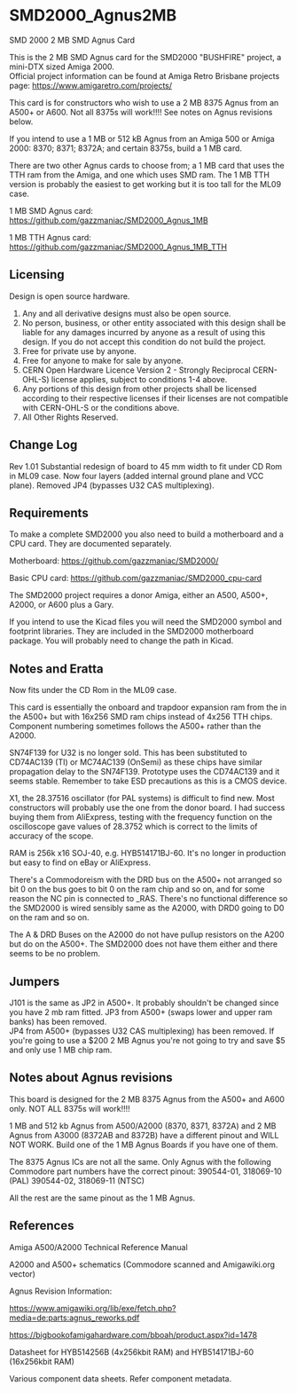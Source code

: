 # SMD2000_Agnus2MB
SMD 2000 2 MB SMD Agnus Card

This is the 2 MB SMD Agnus card for the SMD2000 "BUSHFIRE" project, a mini-DTX sized Amiga 2000.  
Official project information can be found at Amiga Retro Brisbane projects page:
https://www.amigaretro.com/projects/

This card is for constructors who wish to use a 2 MB 8375 Agnus from an A500+ or A600.  Not all 8375s will work!!!! See notes on Agnus revisions below.

If you intend to use a 1 MB or 512 kB Agnus from an Amiga 500 or Amiga 2000: 8370; 8371; 8372A; and certain 8375s, build a 1 MB card.  

There are two other Agnus cards to choose from; a 1 MB card that uses the TTH ram from the Amiga, and one which uses SMD ram.  The 1 MB TTH version is probably the easiest to get working but it is too tall for the ML09 case.

1 MB SMD Agnus card: https://github.com/gazzmaniac/SMD2000_Agnus_1MB 

1 MB TTH Agnus card: https://github.com/gazzmaniac/SMD2000_Agnus_1MB_TTH 


## Licensing
Design is open source hardware.
1. Any and all derivative designs must also be open source.
2. No person, business, or other entity associated with this design shall be liable for any damages incurred by anyone as a result of using this design.  If you do not accept this condition do not build the project.
3. Free for private use by anyone.
4. Free for anyone to make for sale by anyone.
5. CERN Open Hardware Licence Version 2 - Strongly Reciprocal CERN-OHL-S) license applies, subject to conditions 1-4 above.
6. Any portions of this design from other projects shall be licensed according to their respective licenses if their licenses are not compatible with CERN-OHL-S or the conditions above.
7. All Other Rights Reserved.


## Change Log
Rev 1.01
Substantial redesign of board to 45 mm width to fit under CD Rom in ML09 case.  Now four layers (added internal ground plane and VCC plane).
Removed JP4 (bypasses U32 CAS multiplexing).


## Requirements
To make a complete SMD2000 you also need to build a motherboard and a CPU card.  They are documented separately.

Motherboard: https://github.com/gazzmaniac/SMD2000/ 

Basic CPU card: https://github.com/gazzmaniac/SMD2000_cpu-card

The SMD2000 project requires a donor Amiga, either an A500, A500+, A2000, or A600 plus a Gary.

If you intend to use the Kicad files you will need the SMD2000 symbol and footprint libraries.  They are included in the SMD2000 motherboard package.  You will probably need to change the path in Kicad.

## Notes and Eratta
Now fits under the CD Rom in the ML09 case.

This card is essentially the onboard and trapdoor expansion ram from the in the A500+ but with 16x256 SMD ram chips instead of 4x256 TTH chips.  Component numbering sometimes follows the A500+ rather than the A2000.

SN74F139 for U32 is no longer sold.  This has been substituted to CD74AC139 (TI) or MC74AC139 (OnSemi) as these chips have similar propagation delay to the SN74F139.  Prototype uses the CD74AC139 and it seems stable.  Remember to take ESD precautions as this is a CMOS device.

X1, the 28.37516 oscillator (for PAL systems) is difficult to find new.  Most constructors will probably use the one from the donor board.  I had success buying them from AliExpress, testing with the frequency function on the oscilloscope gave values of 28.3752 which is correct to the limits of accuracy of the scope.  

RAM is 256k x16 SOJ-40, e.g. HYB514171BJ-60.  It's no longer in production but easy to find on eBay or AliExpress.

There's a Commodoreism with the DRD bus on the A500+ not arranged so bit 0 on the bus goes to bit 0 on the ram chip and so on, and for some reason the NC pin is connected to _RAS.  There's no functional difference so the SMD2000 is wired sensibly same as the A2000, with DRD0 going to D0 on the ram and so on.

The A & DRD Buses on the A2000 do not have pullup resistors on the A200 but do on the A500+.  The SMD2000 does not have them either and there seems to be no problem.

## Jumpers
J101 is the same as JP2 in A500+.  It probably shouldn't be changed since you have 2 mb ram fitted.
JP3 from A500+ (swaps lower and upper ram banks) has been removed.  
JP4 from A500+ (bypasses U32 CAS multiplexing) has been removed.  If you're going to use a $200 2 MB Agnus you're not going to try and save $5 and only use 1 MB chip ram.

## Notes about Agnus revisions
This board is designed for the 2 MB 8375 Agnus from the A500+ and A600 only.  NOT ALL 8375s will work!!!!

1 MB and 512 kb Agnus from A500/A2000 (8370, 8371, 8372A) and 2 MB Agnus from A3000 (8372AB and 8372B) have a different pinout and WILL NOT WORK.  Build one of the 1 MB Agnus Boards if you have one of them.

The 8375 Agnus ICs are not all the same.  Only Agnus with the following Commodore part numbers have the correct pinout:
390544-01, 318069-10 (PAL)
390544-02, 318069-11 (NTSC)

All the rest are the same pinout as the 1 MB Agnus.

## References
Amiga A500/A2000 Technical Reference Manual

A2000 and A500+ schematics (Commodore scanned and Amigawiki.org vector)

Agnus Revision Information:

https://www.amigawiki.org/lib/exe/fetch.php?media=de:parts:agnus_reworks.pdf

https://bigbookofamigahardware.com/bboah/product.aspx?id=1478

Datasheet for HYB514256B (4x256kbit RAM) and HYB514171BJ-60 (16x256kbit RAM)

Various component data sheets.  Refer component metadata.

